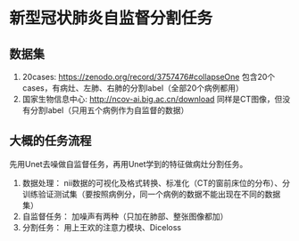 # 新型冠状肺炎自监督分割任务

## 数据集
1. 20cases: https://zenodo.org/record/3757476#collapseOne 包含20个cases，有病灶、左肺、右肺的分割label（全部20个病例都用）
1. 国家生物信息中心: http://ncov-ai.big.ac.cn/download 同样是CT图像，但没有分割label（只用五个病例作为自监督的数据）

## 大概的任务流程
先用Unet去噪做自监督任务，再用Unet学到的特征做病灶分割任务。  
1. 数据处理： nii数据的可视化及格式转换、标准化（CT的窗前床位的分布）、分训练验证测试集（要按照病例分，同一个病例的数据不能出现在不同的数据集）
2. 自监督任务： 加噪声有两种（只加在肺部、整张图像都加）
3. 分割任务： 用上王欢的注意力模块、Diceloss